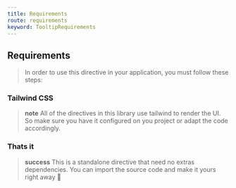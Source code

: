 ```yaml
---
title: Requirements
route: requirements
keyword: TooltipRequirements
---
```


## Requirements

> In order to use this directive in your application, you must follow these steps:

### Tailwind CSS

> **note**
> All of the directives in this library use tailwind to render the UI. So make sure you have it configured on you project or adapt the code accordingly.

### Thats it

> **success**
> This is a standalone directive that need no extras dependencies. You can import the source code and make it yours right away 🎉
